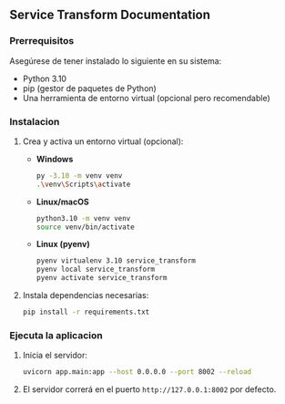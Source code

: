 ## Service Transform Documentation

### Prerrequisitos
Asegúrese de tener instalado lo siguiente en su sistema:
- Python 3.10
- pip (gestor de paquetes de Python)
- Una herramienta de entorno virtual (opcional pero recomendable)

### Instalacion
1. Crea y activa un entorno virtual (opcional):

    - **Windows**
      ```bash
      py -3.10 -m venv venv
      .\venv\Scripts\activate
      ```

    - **Linux/macOS**
      ```bash
      python3.10 -m venv venv
      source venv/bin/activate
      ```

    - **Linux (pyenv)**
      ```bash
      pyenv virtualenv 3.10 service_transform
      pyenv local service_transform
      pyenv activate service_transform
      ```

2. Instala dependencias necesarias:
    ```bash
    pip install -r requirements.txt
    ```

### Ejecuta la aplicacion
1. Inicia el servidor:
    ```bash
    uvicorn app.main:app --host 0.0.0.0 --port 8002 --reload
    ```

2. El servidor correrá en el puerto `http://127.0.0.1:8002` por defecto.